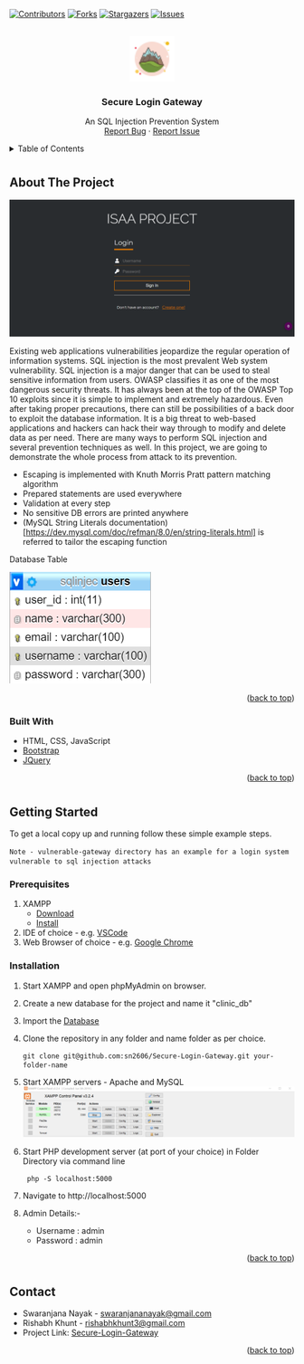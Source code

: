 <div id="top"></div>

[![Contributors][contributors-shield]][contributors-url]
[![Forks][forks-shield]][forks-url]
[![Stargazers][stars-shield]][stars-url]
[![Issues][issues-shield]][issues-url]



<!-- PROJECT LOGO -->
<br />
<div align="center">
  <a href="https://github.com/sn2606/Secure-Login-Gateway">
    <img src="Images/alps_favicon.png" alt="Logo" width="80" height="80">
  </a>

  <h3 align="center">Secure Login Gateway</h3>

  <p align="center">
    An SQL Injection Prevention System
    <br />
    <a href="https://github.com/sn2606/Secure-Login-Gateway/issues">Report Bug</a>
    ·
    <a href="https://github.com/sn2606/Secure-Login-Gateway/issues">Report Issue</a>
  </p>
</div>



<!-- TABLE OF CONTENTS -->
<details>
  <summary>Table of Contents</summary>
  <ol>
    <li>
      <a href="#about-the-project">About The Project</a>
      <ul>
        <li><a href="#built-with">Built With</a></li>
      </ul>
    </li>
    <li>
      <a href="#getting-started">Getting Started</a>
      <ul>
        <li><a href="#prerequisites">Prerequisites</a></li>
        <li><a href="#installation">Installation</a></li>
      </ul>
    </li>
    <!-- <li><a href="#contributing">Contributing</a></li> -->
    <li><a href="#contact">Contact</a></li>
    <!-- <li><a href="#acknowledgments">Acknowledgments</a></li> -->
  </ol>
</details>

#

<!-- ABOUT THE PROJECT -->
## About The Project

[![Product Name Screen Shot][product-screenshot]](https://github.com/sn2606/Secure-Login-Gateway)

Existing web applications vulnerabilities jeopardize the regular operation of information systems. SQL injection is the most prevalent Web system vulnerability. SQL injection is a major danger that can be used to steal sensitive information from users. OWASP classifies it as one of the most dangerous security threats. It has always been at the top of the OWASP Top 10 exploits since it is simple to implement and extremely hazardous. Even after taking proper precautions, there can still be possibilities of a back door to exploit the database information. It is a big threat to web-based applications and hackers can hack their way through to modify and delete data as per need. There are many ways to perform SQL injection and several prevention techniques as well. In this project, we are going to demonstrate the whole process from attack to its prevention.

* Escaping is implemented with Knuth Morris Pratt pattern matching algorithm
* Prepared statements are used everywhere
* Validation at every step
* No sensitive DB errors are printed anywhere
* (MySQL String Literals documentation)[https://dev.mysql.com/doc/refman/8.0/en/string-literals.html] is referred to tailor the escaping function

Database Table

![Database Screenshot][db-image]

<p align="right">(<a href="#top">back to top</a>)</p>


### Built With

* HTML, CSS, JavaScript
* [Bootstrap](https://getbootstrap.com)
* [JQuery](https://jquery.com)

<p align="right">(<a href="#top">back to top</a>)</p>

#

<!-- GETTING STARTED -->
## Getting Started

To get a local copy up and running follow these simple example steps.

`Note - vulnerable-gateway directory has an example for a login system vulnerable to sql injection attacks`

### Prerequisites

1. XAMPP
   * [Download](https://www.apachefriends.org/download.html)
   * [Install](https://xamppguide.com/)
2. IDE of choice - e.g. [VSCode](https://code.visualstudio.com/download)
3. Web Browser of choice - e.g. [Google Chrome](https://www.google.com/intl/en_in/chrome/)

### Installation

1. Start XAMPP and open phpMyAdmin on browser.
2. Create a new database for the project and name it "clinic_db"
3. Import the [Database](https://github.com/sn2606/Secure-Login-Gateway/blob/master/sqlinjec.sql)
4. Clone the repository in any folder and name folder as per choice.
    ```
    git clone git@github.com:sn2606/Secure-Login-Gateway.git your-folder-name
    ```
5. Start XAMPP servers - Apache and MySQL
   ![XAMPP Ready][xampp-ready]

6. Start PHP development server (at port of your choice) in Folder Directory via command line
   ```
    php -S localhost:5000
   ```
7. Navigate to http://localhost:5000
8. Admin Details:-
    - Username : admin
    - Password : admin

<p align="right">(<a href="#top">back to top</a>)</p>

#
<!-- CONTRIBUTING -->
<!-- ## Contributing

See the [open issues](https://github.com/sn2606/Secure-Login-Gateway/issues) for a full list of proposed features (and known issues).
Don't forget to give the project a star! Thanks again!

1. Fork the Project
2. Create your Feature Branch (`git checkout -b feature/AmazingFeature`)
3. Commit your Changes (`git commit -m 'Add some AmazingFeature'`)
4. Push to the Branch (`git push origin feature/AmazingFeature`)
5. Open a Pull Request

<p align="right">(<a href="#top">back to top</a>)</p>

# -->

<!-- CONTACT -->
## Contact

* Swaranjana Nayak - swaranjananayak@gmail.com
* Rishabh Khunt - rishabhkhunt3@gmail.com
* Project Link: [Secure-Login-Gateway](https://github.com/sn2606/Secure-Login-Gateway)

<p align="right">(<a href="#top">back to top</a>)</p>

<!-- ACKNOWLEDGMENTS -->
<!-- ## Acknowledgments

1. [Dai, Xin, "Online Clinic Appointment Scheduling" (2013). Theses and Dissertations. 1467.](https://preserve.lib.lehigh.edu/islandora/object/preserve%3Abp-7256324)
2. [Clinics Management System (CMS) based on Patient Centered Process Ontology, Ruhuna Journal of Science DOI:10.4038/rjs.v1i0.72.](https://www.researchgate.net/publication/228569210_Clinics_Management_System_CMS_based_on_Patient_Centered_Process_Ontology)
3. [SRS Documentation](https://drive.google.com/file/d/1YV67uo7NL4TTZVo_CxvYwomzwMn5VZ9e/view?usp=sharing)
4. [SDS Documentation](https://drive.google.com/file/d/10Tz74ncoZZU6tJM1t2mpLfJ9ZMr7xK02/view?usp=sharing) -->

<!-- <p align="right">(<a href="#top">back to top</a>)</p> -->

<!-- MARKDOWN LINKS & IMAGES -->
<!-- https://www.markdownguide.org/basic-syntax/#reference-style-links -->
[contributors-shield]: https://img.shields.io/github/contributors/sn2606/Secure-Login-Gateway.svg?style=for-the-badge
[contributors-url]: https://github.com/sn2606/Secure-Login-Gateway/graphs/contributors
[forks-shield]: https://img.shields.io/github/forks/sn2606/Secure-Login-Gateway.svg?style=for-the-badge
[forks-url]: https://github.com/sn2606/Secure-Login-Gateway/network/members
[stars-shield]: https://img.shields.io/github/stars/sn2606/Secure-Login-Gateway.svg?style=for-the-badge
[stars-url]: https://github.com/sn2606/Secure-Login-Gateway/stargazers
[issues-shield]: https://img.shields.io/github/issues/sn2606/Secure-Login-Gateway.svg?style=for-the-badge
[issues-url]: https://github.com/sn2606/Secure-Login-Gateway/issues
[product-screenshot]: Images/login.png
[xampp-ready]: Images/xampp.png
[db-image]: Images/users_table.png
